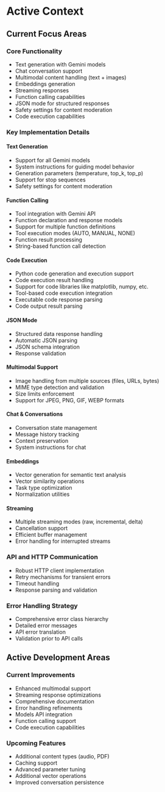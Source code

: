 # Active Context

## Current Focus Areas

### Core Functionality

- Text generation with Gemini models
- Chat conversation support
- Multimodal content handling (text + images)
- Embeddings generation
- Streaming responses
- Function calling capabilities
- JSON mode for structured responses
- Safety settings for content moderation
- Code execution capabilities

### Key Implementation Details

#### Text Generation

- Support for all Gemini models
- System instructions for guiding model behavior
- Generation parameters (temperature, top_k, top_p)
- Support for stop sequences
- Safety settings for content moderation

#### Function Calling

- Tool integration with Gemini API
- Function declaration and response models
- Support for multiple function definitions
- Tool execution modes (AUTO, MANUAL, NONE)
- Function result processing
- String-based function call detection

#### Code Execution

- Python code generation and execution support
- Code execution result handling
- Support for code libraries like matplotlib, numpy, etc.
- Tool-based code execution integration
- Executable code response parsing
- Code output result parsing

#### JSON Mode

- Structured data response handling
- Automatic JSON parsing
- JSON schema integration
- Response validation

#### Multimodal Support

- Image handling from multiple sources (files, URLs, bytes)
- MIME type detection and validation
- Size limits enforcement
- Support for JPEG, PNG, GIF, WEBP formats

#### Chat & Conversations

- Conversation state management
- Message history tracking
- Context preservation
- System instructions for chat

#### Embeddings

- Vector generation for semantic text analysis
- Vector similarity operations
- Task type optimization
- Normalization utilities

#### Streaming

- Multiple streaming modes (raw, incremental, delta)
- Cancellation support
- Efficient buffer management
- Error handling for interrupted streams

### API and HTTP Communication

- Robust HTTP client implementation
- Retry mechanisms for transient errors
- Timeout handling
- Response parsing and validation

### Error Handling Strategy

- Comprehensive error class hierarchy
- Detailed error messages
- API error translation
- Validation prior to API calls

## Active Development Areas

### Current Improvements

- Enhanced multimodal support
- Streaming response optimizations
- Comprehensive documentation
- Error handling refinements
- Models API integration
- Function calling support
- Code execution capabilities

### Upcoming Features

- Additional content types (audio, PDF)
- Caching support
- Advanced parameter tuning
- Additional vector operations
- Improved conversation persistence
